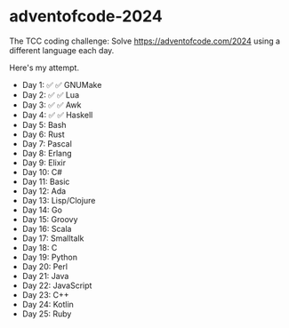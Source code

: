 # adventofcode-2024

The TCC coding challenge: Solve https://adventofcode.com/2024 using a different
language each day.

Here's my attempt.

- Day 1: ✅ ✅ GNUMake
- Day 2: ✅ ✅ Lua
- Day 3: ✅ ✅ Awk
- Day 4: ✅ ✅ Haskell
- Day 5: Bash
- Day 6: Rust
- Day 7: Pascal
- Day 8: Erlang
- Day 9: Elixir
- Day 10: C#
- Day 11: Basic
- Day 12: Ada
- Day 13: Lisp/Clojure
- Day 14: Go
- Day 15: Groovy
- Day 16: Scala
- Day 17: Smalltalk
- Day 18: C
- Day 19: Python
- Day 20: Perl
- Day 21: Java
- Day 22: JavaScript
- Day 23: C++
- Day 24: Kotlin
- Day 25: Ruby
